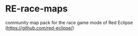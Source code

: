 # RE-race-maps
community map pack for the race game mode of Red Eclipse (https://github.com/red-eclipse/)

